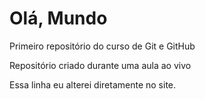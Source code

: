 # Olá, Mundo
 Primeiro repositório do curso de Git e GitHub

 Repositório criado durante uma aula ao vivo
 
 Essa linha eu alterei diretamente no site.
